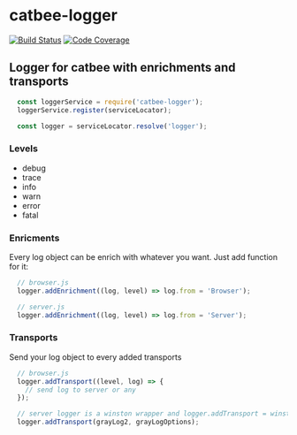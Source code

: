 # catbee-logger

[![Build Status][travis-img]][travis-url]
[![Code Coverage][codecov-img]][codecov-url]

## Logger for catbee with enrichments and transports
``` js
  const loggerService = require('catbee-logger');
  loggerService.register(serviceLocator);

  const logger = serviceLocator.resolve('logger');
```

### Levels
- debug
- trace
- info
- warn
- error
- fatal

### Enricments
Every log object can be enrich with whatever you want. Just add function for it:
``` js
  // browser.js
  logger.addEnrichment((log, level) => log.from = 'Browser');

  // server.js
  logger.addEnrichment((log, level) => log.from = 'Server');
```

### Transports
Send your log object to every added transports
``` js
  // browser.js
  logger.addTransport((level, log) => {
    // send log to server or any
  });

  // server logger is a winston wrapper and logger.addTransport = winstonLogger.add
  logger.addTransport(grayLog2, grayLogOptions);
```

[travis-img]: https://travis-ci.org/catbee/catbee-logger.svg?branch=master
[travis-url]: https://travis-ci.org/catbee/catbee-logger

[codecov-img]: https://codecov.io/github/catbee/catbee-logger/coverage.svg?branch=master
[codecov-url]: https://codecov.io/github/catbee/catbee-logger?branch=master
